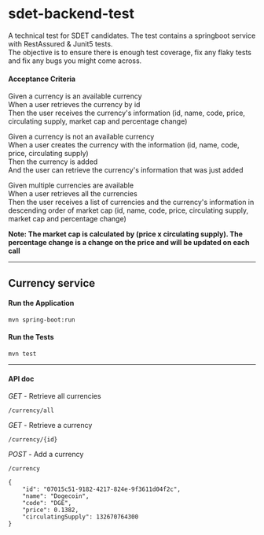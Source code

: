# sdet-backend-test
A technical test for SDET candidates. The test contains a springboot service with RestAssured & Junit5 tests.\
The objective is to ensure there is enough test coverage, fix any flaky tests and fix any bugs you might come across.
#### **Acceptance Criteria**
Given a currency is an available currency\
When a user retrieves the currency by id\
Then the user receives the currency's information (id, name, code, price, circulating supply, market cap and percentage change)

Given a currency is not an available currency\
When a user creates the currency with the information (id, name, code, price, circulating supply)\
Then the currency is added\
And the user can retrieve the currency's information that was just added

Given multiple currencies are available\
When a user retrieves all the currencies\
Then the user receives a list of currencies and the currency's information in descending order of market cap (id, name, code, price, circulating supply, market cap and percentage change)

**Note: The market cap is calculated by (price x circulating supply). The percentage change is a change on the price and will be updated on each call**

---
## **Currency service**

#### **Run the Application**
```
mvn spring-boot:run
```

#### **Run the Tests**
```
mvn test
```

---
#### **API doc**

_GET_ - Retrieve all currencies
```
/currency/all
```

_GET_ - Retrieve a currency
```
/currency/{id}
```
_POST_ - Add a currency
```
/currency

{
    "id": "07015c51-9182-4217-824e-9f3611d04f2c",
    "name": "Dogecoin",
    "code": "DGE",
    "price": 0.1382,
    "circulatingSupply": 132670764300
}
```
 

